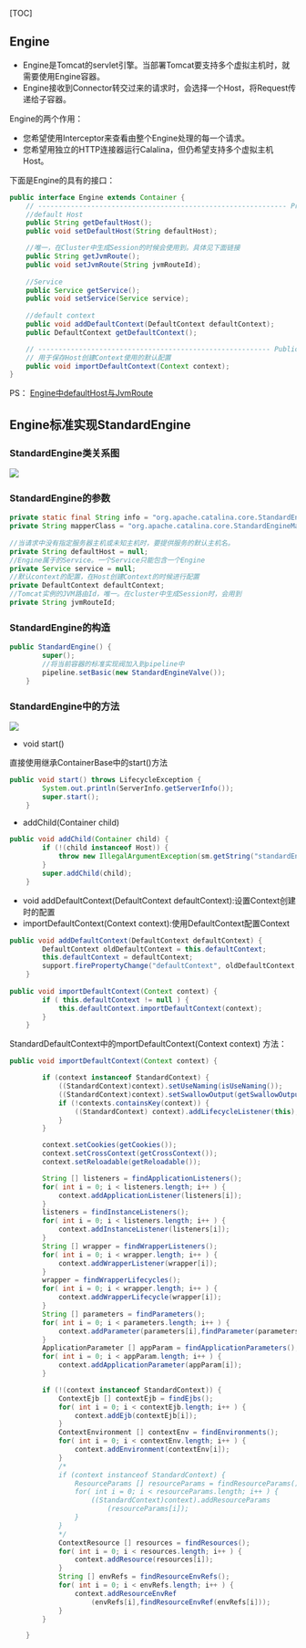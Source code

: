 [TOC]

## Engine

* Engine是Tomcat的servlet引擎。当部署Tomcat要支持多个虚拟主机时，就需要使用Engine容器。
* Engine接收到Connector转交过来的请求时，会选择一个Host，将Request传递给子容器。

Engine的两个作用：

* 您希望使用Interceptor来查看由整个Engine处理的每一个请求。
* 您希望用独立的HTTP连接器运行Calalina，但仍希望支持多个虚拟主机Host。


下面是Engine的具有的接口：

```java
public interface Engine extends Container {
    // ------------------------------------------------------------- Properties
    //default Host
    public String getDefaultHost();
    public void setDefaultHost(String defaultHost);

    //唯一，在Cluster中生成Session的时候会使用到。具体见下面链接
    public String getJvmRoute();
    public void setJvmRoute(String jvmRouteId);
    
    //Service
    public Service getService();
    public void setService(Service service);
    
    //default context
    public void addDefaultContext(DefaultContext defaultContext);
    public DefaultContext getDefaultContext();

    // --------------------------------------------------------- Public Methods
    // 用于保存Host创建Context使用的默认配置
    public void importDefaultContext(Context context);
}
```

PS：
[Engine中defaultHost与JvmRoute](http://www.10tiao.com/html/308/201702/2650076429/1.html)

## Engine标准实现StandardEngine

### StandardEngine类关系图

![](https://upload-images.jianshu.io/upload_images/1916953-a56f5cd735da9ced.png?imageMogr2/auto-orient/strip%7CimageView2/2/w/1240)

###  StandardEngine的参数

```java
private static final String info = "org.apache.catalina.core.StandardEngine/1.0";
private String mapperClass = "org.apache.catalina.core.StandardEngineMapper";
    
//当请求中没有指定服务器主机或未知主机时，要提供服务的默认主机名。
private String defaultHost = null;
//Engine属于的Service。一个Service只能包含一个Engine
private Service service = null;
//默认context的配置，在Host创建Context的时候进行配置
private DefaultContext defaultContext;
//Tomcat实例的JVM路由Id，唯一。在cluster中生成Session时，会用到
private String jvmRouteId;
```
###  StandardEngine的构造
```Java
public StandardEngine() {
        super();
        //将当前容器的标准实现阀加入到pipeline中
        pipeline.setBasic(new StandardEngineValve());
    }
```
### StandardEngine中的方法

![](https://upload-images.jianshu.io/upload_images/1916953-e197a2368753db3e.png?imageMogr2/auto-orient/strip%7CimageView2/2/w/1240)

* void start()

直接使用继承ContainerBase中的start()方法
```java
public void start() throws LifecycleException {
        System.out.println(ServerInfo.getServerInfo());
        super.start();
    }
```

* addChild(Container child)

```java
public void addChild(Container child) {
        if (!(child instanceof Host)) {
            throw new IllegalArgumentException(sm.getString("standardEngine.notHost"));
        }
        super.addChild(child);
    }
```
* void addDefaultContext(DefaultContext defaultContext):设置Context创建时的配置
* importDefaultContext(Context context):使用DefaultContext配置Context

```java
public void addDefaultContext(DefaultContext defaultContext) {
        DefaultContext oldDefaultContext = this.defaultContext;
        this.defaultContext = defaultContext;
        support.firePropertyChange("defaultContext", oldDefaultContext, this.defaultContext);
    }
    
public void importDefaultContext(Context context) {
        if ( this.defaultContext != null ) {
            this.defaultContext.importDefaultContext(context);
        }
    }
```
StandardDefaultContext中的mportDefaultContext(Context context) 方法：
```java
public void importDefaultContext(Context context) {

        if (context instanceof StandardContext) {
            ((StandardContext)context).setUseNaming(isUseNaming());
            ((StandardContext)context).setSwallowOutput(getSwallowOutput());
            if (!contexts.containsKey(context)) {
                ((StandardContext) context).addLifecycleListener(this);
            }
        }

        context.setCookies(getCookies());
        context.setCrossContext(getCrossContext());
        context.setReloadable(getReloadable());

        String [] listeners = findApplicationListeners();
        for( int i = 0; i < listeners.length; i++ ) {
            context.addApplicationListener(listeners[i]);
        }
        listeners = findInstanceListeners();
        for( int i = 0; i < listeners.length; i++ ) {
            context.addInstanceListener(listeners[i]);
        }
        String [] wrapper = findWrapperListeners();
        for( int i = 0; i < wrapper.length; i++ ) {
            context.addWrapperListener(wrapper[i]);
        }
        wrapper = findWrapperLifecycles();
        for( int i = 0; i < wrapper.length; i++ ) {
            context.addWrapperLifecycle(wrapper[i]);
        }
        String [] parameters = findParameters();
        for( int i = 0; i < parameters.length; i++ ) {
            context.addParameter(parameters[i],findParameter(parameters[i]));
        }
        ApplicationParameter [] appParam = findApplicationParameters();
        for( int i = 0; i < appParam.length; i++ ) {
            context.addApplicationParameter(appParam[i]);
        }

        if (!(context instanceof StandardContext)) {
            ContextEjb [] contextEjb = findEjbs();
            for( int i = 0; i < contextEjb.length; i++ ) {
                context.addEjb(contextEjb[i]);
            }
            ContextEnvironment [] contextEnv = findEnvironments();
            for( int i = 0; i < contextEnv.length; i++ ) {
                context.addEnvironment(contextEnv[i]);
            }
            /*
            if (context instanceof StandardContext) {
                ResourceParams [] resourceParams = findResourceParams();
                for( int i = 0; i < resourceParams.length; i++ ) {
                    ((StandardContext)context).addResourceParams
                        (resourceParams[i]);
                }
            }
            */
            ContextResource [] resources = findResources();
            for( int i = 0; i < resources.length; i++ ) {
                context.addResource(resources[i]);
            }
            String [] envRefs = findResourceEnvRefs();
            for( int i = 0; i < envRefs.length; i++ ) {
                context.addResourceEnvRef
                    (envRefs[i],findResourceEnvRef(envRefs[i]));
            }
        }

    }
```